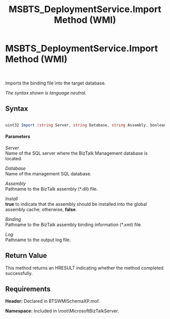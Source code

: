 ﻿---
title: MSBTS_DeploymentService.Import Method (WMI)
TOCTitle: MSBTS_DeploymentService.Import Method (WMI)
ms:assetid: 4a523573-66e8-451c-9f94-4bf0b864cb64
ms:mtpsurl: https://msdn.microsoft.com/en-us/library/Aa559978(v=BTS.80)
ms:contentKeyID: 51527831
ms.date: 08/30/2017
mtps_version: v=BTS.80
---

# MSBTS\_DeploymentService.Import Method (WMI)

 

Imports the binding file into the target database.

*The syntax shown is language neutral.*

## Syntax

```C#
  
uint32 Import (string Server, string Database, string Assembly, boolean Install, string Binding, string Log);  
```

#### Parameters

*Server*  
Name of the SQL server where the BizTalk Management database is located.

*Database*  
Name of the management SQL database.

*Assembly*  
Pathname to the BizTalk assembly (\*.dll) file.

*Install*  
**true** to indicate that the assembly should be installed into the global assembly cache; otherwise, **false**.

*Binding*  
Pathname to the BizTalk assembly binding information (\*.xml) file.

*Log*  
Pathname to the output log file.

## Return Value

This method returns an HRESULT indicating whether the method completed successfully.

## Requirements

**Header:** Declared in BTSWMISchemaXP.mof.

**Namespace:** Included in \\root\\MicrosoftBizTalkServer.

